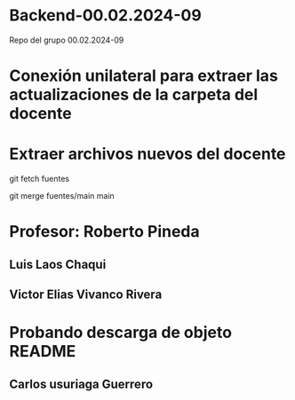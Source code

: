 # Backend-00.02.2024-09
Repo del grupo 00.02.2024-09


# Conexión unilateral para extraer las actualizaciones de la carpeta del docente


# Extraer archivos nuevos del docente
git fetch fuentes

git merge fuentes/main main


# Profesor: Roberto Pineda

## Luis Laos Chaqui 
## Victor Elias Vivanco Rivera
# Probando descarga de objeto README
## Carlos usuriaga Guerrero